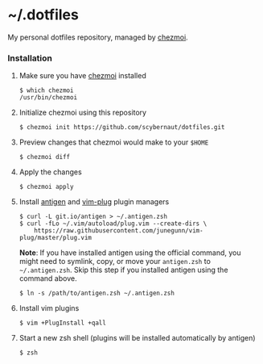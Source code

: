 # ~/.dotfiles

My personal dotfiles repository, managed by [chezmoi](https://github.com/twpayne/chezmoi).

### Installation
1. Make sure you have [chezmoi](https://github.com/twpayne/chezmoi) installed
    ```shell
    $ which chezmoi
    /usr/bin/chezmoi
    ```

2. Initialize chezmoi using this repository
    ```shell
    $ chezmoi init https://github.com/scybernaut/dotfiles.git
    ```

3. Preview changes that chezmoi would make to your `$HOME`
    ```shell
    $ chezmoi diff
    ```

4. Apply the changes
    ```shell
    $ chezmoi apply
    ```
5. Install [antigen](https://github.com/zsh-users/antigen) and [vim-plug](https://github.com/junegunn/vim-plug) plugin managers
    ```shell
    $ curl -L git.io/antigen > ~/.antigen.zsh
    $ curl -fLo ~/.vim/autoload/plug.vim --create-dirs \
        https://raw.githubusercontent.com/junegunn/vim-plug/master/plug.vim
    ```
    **Note**: If you have installed antigen using the official command, you might need to symlink, copy, or move your `antigen.zsh` to `~/.antigen.zsh`. Skip this step if you installed antigen using the command above.
    ```shell
    $ ln -s /path/to/antigen.zsh ~/.antigen.zsh
    ```

6. Install vim plugins
    ```shell
    $ vim +PlugInstall +qall
    ```

7. Start a new zsh shell (plugins will be installed automatically by antigen)
    ```shell
    $ zsh
    ```
